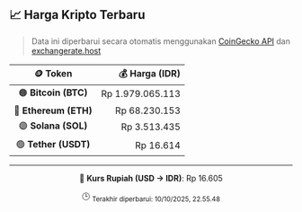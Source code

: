 

<!-- HARGA_KRIPTO -->
## 📈 Harga Kripto Terbaru

> Data ini diperbarui secara otomatis menggunakan [CoinGecko API](https://www.coingecko.com/) dan [exchangerate.host](https://exchangerate.host/)

<div align="center">

| 🪙 Token | 💰 Harga (IDR) |
|:------:|---------------:|
| 🟠 **Bitcoin (BTC)**   | Rp 1.979.065.113 |
| 🔵 **Ethereum (ETH)**  | Rp 68.230.153 |
| 🟣 **Solana (SOL)**    | Rp 3.513.435 |
| 🟢 **Tether (USDT)**   | Rp 16.614 |

---

💱 **Kurs Rupiah (USD → IDR)**: Rp 16.605

🕒 <sub>Terakhir diperbarui: 10/10/2025, 22.55.48</sub>

</div>
<!-- /HARGA_KRIPTO -->